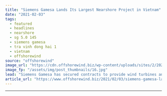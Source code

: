 ```yaml
---
title: "Siemens Gamesa Lands Its Largest Nearshore Project in Vietnam"
date: "2021-02-03"
tags: 
  - featured
  - headlines
  - nearshore
  - sg 5.0 145
  - siemens gamesa
  - tra vinh dong hai 1
  - vietnam
  - offshorewind
source: "offshorewind"
image_url: "https://cdn.offshorewind.biz/wp-content/uploads/sites/2/2021/02/03111008/Siemens-Gamesa-Lands-Its-Largest-Nearshore-Project-in-Vietnam.jpg"
image_fp: "/assets/img/post_thumbnails/16.jpg"
lead: "Siemens Gamesa has secured contracts to provide wind turbines and operations &#38; maintenance services"
article_url: "https://www.offshorewind.biz/2021/02/03/siemens-gamesa-lands-its-largest-nearshore-project-in-vietnam/"
---
```


---
